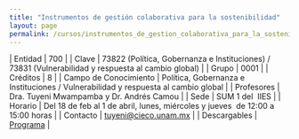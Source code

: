 ```yaml
---
title: "Instrumentos de gestión colaborativa para la sostenibilidad"
layout: page
permalink: /cursos/instrumentos_de_gestion_colaborativa_para_la_sostenibilidad_morelia/
---
```



| Entidad | 700 |
| Clave | 73822 (Política, Gobernanza e Instituciones) / 73831 (Vulnerabilidad y respuesta al cambio global) |
| Grupo | 0001 |
| Créditos | 8 |
| Campo de Conocimiento | Política, Gobernanza e Instituciones / Vulnerabilidad y respuesta al cambio global |
| Profesores | Dra. Tuyeni Mwampamba y Dr. Andrés Camou |
| Sede | SUM 1 del&nbsp; IIES |
| Horario | Del 18 de feb al 1 de abril, lunes, miércoles y jueves&nbsp; de 12:00 a 15:00 horas |
| Contacto | <tuyeni@cieco.unam.mx> |
| Descargables |  [Programa](/assets/docs/cursos/instrumentos_gestion_colavorativa.pdf) |
